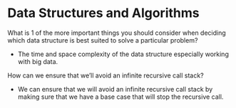 # Data Structures and Algorithms

What is 1 of the more important things you should consider when deciding which data structure is best suited to solve a particular problem?

- The time and space complexity of the data structure especially working with big data.

How can we ensure that we’ll avoid an infinite recursive call stack?

- We can ensure that we will avoid an infinite recursive call stack by making sure that we have a base case that will stop the recursive call.
